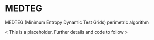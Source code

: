 # MEDTEG
MEDTEG (Minimum Entropy Dynamic Test Grids) perimetric algorithm

< This is a placeholder. Further details and code to follow >
